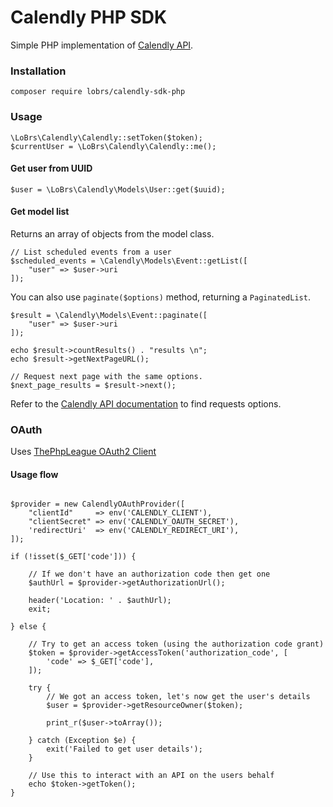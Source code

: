 # Calendly PHP SDK

Simple PHP implementation of [Calendly API](https://developer.calendly.com/api-docs).


### Installation

```
composer require lobrs/calendly-sdk-php
```

### Usage

```
\LoBrs\Calendly\Calendly::setToken($token);
$currentUser = \LoBrs\Calendly\Calendly::me();
```

#### Get user from UUID

```
$user = \LoBrs\Calendly\Models\User::get($uuid);
```

#### Get model list

Returns an array of objects from the model class.

```
// List scheduled events from a user
$scheduled_events = \Calendly\Models\Event::getList([
    "user" => $user->uri
]);
```

You can also use `paginate($options)` method, returning a `PaginatedList`.
```
$result = \Calendly\Models\Event::paginate([
    "user" => $user->uri
]);

echo $result->countResults() . "results \n";
echo $result->getNextPageURL();

// Request next page with the same options.
$next_page_results = $result->next();
```

Refer to the [Calendly API documentation](https://developer.calendly.com/api-docs) to find requests options.

### OAuth

Uses [ThePhpLeague OAuth2 Client](https://github.com/thephpleague/oauth2-client)

#### Usage flow

```

$provider = new CalendlyOAuthProvider([
    "clientId"     => env('CALENDLY_CLIENT'),
    "clientSecret" => env('CALENDLY_OAUTH_SECRET'),
    'redirectUri'  => env('CALENDLY_REDIRECT_URI'),
]);

if (!isset($_GET['code'])) {

    // If we don't have an authorization code then get one
    $authUrl = $provider->getAuthorizationUrl();

    header('Location: ' . $authUrl);
    exit;

} else {

    // Try to get an access token (using the authorization code grant)
    $token = $provider->getAccessToken('authorization_code', [
        'code' => $_GET['code'],
    ]);

    try {
        // We got an access token, let's now get the user's details
        $user = $provider->getResourceOwner($token);

        print_r($user->toArray());

    } catch (Exception $e) {
        exit('Failed to get user details');
    }

    // Use this to interact with an API on the users behalf
    echo $token->getToken();
}
```
